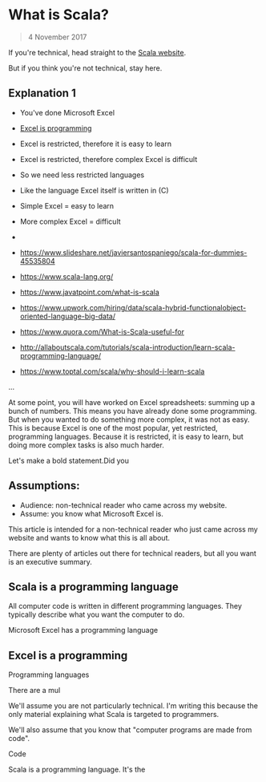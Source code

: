 
# What is Scala?

> 4 November 2017

If you're technical, head straight to the [Scala website](http://scala-lang.org/).

But if you think you're not technical, stay here.

## Explanation 1

- You've done Microsoft Excel
- [Excel is programming](https://www.quora.com/Can-MS-Excel-be-considered-a-functional-programming-language/answer/David-Colver?srid=DB6V)
- Excel is restricted, therefore it is easy to learn
- Excel is restricted, therefore complex Excel is difficult
- So we need less restricted languages
- Like the language Excel itself is written in (C)
- Simple Excel = easy to learn
- More complex Excel = difficult
- 


- https://www.slideshare.net/javiersantospaniego/scala-for-dummies-45535804
- https://www.scala-lang.org/
- https://www.javatpoint.com/what-is-scala
- https://www.upwork.com/hiring/data/scala-hybrid-functionalobject-oriented-language-big-data/
- https://www.quora.com/What-is-Scala-useful-for
- http://allaboutscala.com/tutorials/scala-introduction/learn-scala-programming-language/
- https://www.toptal.com/scala/why-should-i-learn-scala

...

At some point, you will have worked on Excel spreadsheets: summing up a bunch of numbers.
This means you have already done some programming.
But when you wanted to do something more complex, it was not as easy.
This is because Excel is one of the most popular, yet restricted, programming languages.
Because it is restricted, it is easy to learn, but doing more complex tasks is also much harder.





Let's make a bold statement.Did you 

## Assumptions:
- Audience: non-technical reader who came across my website.
- Assume: you know what Microsoft Excel is.

This article is intended for a non-technical reader who just came across my website and wants to know what this is all about.

There are plenty of articles out there for technical readers, but all you want is an executive summary.

## Scala is a programming language

All computer code is written in different programming languages. They typically describe what you want the computer to do.

Microsoft Excel has a programming language

## Excel is a programming

Programming languages




There are a mul

We'll assume you are not particularly technical. I'm writing this because the only material explaining what Scala is targeted to programmers.

We'll also assume that you know that &quot;computer programs are made from code&quot;.

Code 

Scala is a programming language. It's the 
